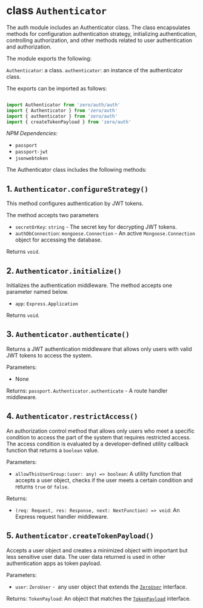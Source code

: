 # class `Authenticator`
The auth module includes an Authenticator class. The class encapsulates methods for configuration authentication strategy, initializing authentication, controlling authorization, and other methods related to user authentication and authorization.

The module exports the following:

`Authenticator`: a class.
`authenticator`: an instance of the authenticator class.

The exports can be imported as follows:
```typescript

import Authenticator from 'zero/auth/auth'
import { Authenticator } from 'zero/auth'
import { authenticator } from 'zero/auth'
import { createTokenPayload } from 'zero/auth'
```

*NPM Dependencies:*
* `passport`
* `passport-jwt`
* `jsonwebtoken`


The Authenticator class includes the following methods:

## 1. `Authenticator.configureStrategy()`

This method configures authentication by JWT tokens.

The method accepts two parameters 

* `secretOrKey`: `string` - The secret key for decrypting JWT tokens.
* `authDbConnection`: `mongoose.Connection` - An active `Mongoose.Connection` object for accessing the database.

Returns `void`.

## 2. `Authenticator.initialize()`

Initializes the authentication middleware. The method accepts one parameter named below.

* `app`: `Express.Application`

Returns `void`.

## 3. `Authenticator.authenticate()`

Returns a JWT authentication middleware that allows only users with valid JWT tokens to access the system. 

Parameters:
* None

Returns: `passport.Authenticator.authenticate` - A route handler middleware.

## 4. `Authenticator.restrictAccess()`

An authorization control method that allows only users who meet a specific condition to access the part of the system that requires restricted access. The access condition is evaluated by a developer-defined utility callback function that returns a `boolean` value. 

Parameters:
* `allowThisUserGroup:(user: any) => boolean`: A utility function that accepts a user object, checks if the user meets a certain condition and returns `true` or `false`.

Returns:
* `(req: Request, res: Response, next: NextFunction) => void`: An Express request handler middleware.

## 5. `Authenticator.createTokenPayload()`

Accepts a user object and creates a minimized object with important but less sensitive user data. The user data returned is used in other authentication apps as token payload. 

Parameters:
* `user`: `ZeroUser` -  any user object that extends the [`ZeroUser`](../interfaces/zero-user.md) interface. 

Returns:
`TokenPayload`: An object that matches the [`TokenPayload`](../interfaces/token-payload.md) interface.
